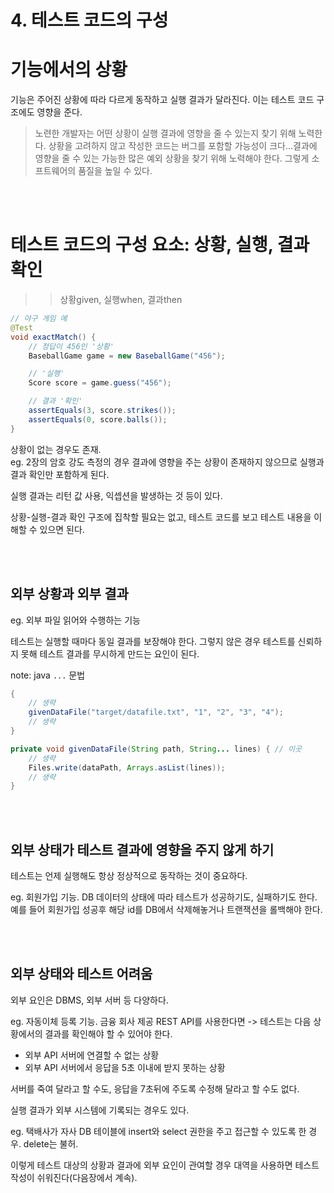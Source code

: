 # 4. 테스트 코드의 구성

# 기능에서의 상황

기능은 주어진 상황에 따라 다르게 동작하고 실행 결과가 달라진다. 이는 테스트 코드 구조에도 영향을 준다.

> 노련한 개발자는 어떤 상황이 실행 결과에 영향을 줄 수 있는지 찾기 위해 노력한다. 상황을 고려하지 않고 작성한 코드는 버그를 포함할 가능성이 크다...결과에 영향을 줄 수 있는 가능한 많은 예외 상황을 찾기 위해 노력해야 한다. 그렇게 소프트웨어의 품질을 높일 수 있다.



<br><br>

# 테스트 코드의 구성 요소: 상황, 실행, 결과 확인

>> 상황given, 실행when, 결과then


```java
// 야구 게임 예
@Test
void exactMatch() {
	// 정답이 456인 '상황'
	BaseballGame game = new BaseballGame("456");

	// '실행'
	Score score = game.guess("456");

	// 결과 '확인'
	assertEquals(3, score.strikes());
	assertEquals(0, score.balls());
}
```

상황이 없는 경우도 존재.  
eg. 2장의 암호 강도 측정의 경우 결과에 영향을 주는 상황이 존재하지 않으므로 실행과 결과 확인만 포함하게 된다.  

실행 결과는 리턴 값 사용, 익셉션을 발생하는 것 등이 있다.

상황-실행-결과 확인 구조에 집착할 필요는 없고, 테스트 코드를 보고 테스트 내용을 이해할 수 있으면 된다.




<br><br>

## 외부 상황과 외부 결과

eg. 외부 파일 읽어와 수행하는 기능

테스트는 실행할 때마다 동일 결과를 보장해야 한다. 그렇지 않은 경우 테스트를 신뢰하지 못해 테스트 결과를 무시하게 만드는 요인이 된다.


note: java `...` 문법

```java
{
	// 생략
	givenDataFile("target/datafile.txt", "1", "2", "3", "4");
	// 생략
}

private void givenDataFile(String path, String... lines) { // 이곳
	// 생략
	Files.write(dataPath, Arrays.asList(lines));
	// 생략
}
```





<br><br>

## 외부 상태가 테스트 결과에 영향을 주지 않게 하기

테스트는 언제 실행해도 항상 정상적으로 동작하는 것이 중요하다.  

eg. 회원가입 기능. DB 데이터의 상태에 따라 테스트가 성공하기도, 실패하기도 한다. 예를 들어 회원가입 성공후 해당 id를 DB에서 삭제해놓거나 트랜잭션을 롤백해야 한다.




<br><br>

## 외부 상태와 테스트 어려움

외부 요인은 DBMS, 외부 서버 등 다양하다.

eg. 자동이체 등록 기능. 금융 회사 제공 REST API를 사용한다면 -> 테스트는 다음 상황에서의 결과를 확인해야 할 수 있어야 한다.

* 외부 API 서버에 연결할 수 없는 상황
* 외부 API 서버에서 응답을 5초 이내에 받지 못하는 상황

서버를 죽여 달라고 할 수도, 응답을 7초뒤에 주도록 수정해 달라고 할 수도 없다.  

실행 결과가 외부 시스템에 기록되는 경우도 있다.

eg. 택배사가 자사 DB 테이블에 insert와 select 권한을 주고 접근할 수 있도록 한 경우. delete는 불허.

이렇게 테스트 대상의 상황과 결과에 외부 요인이 관여할 경우 대역을 사용하면 테스트 작성이 쉬워진다(다음장에서 계속).

<br><br>

